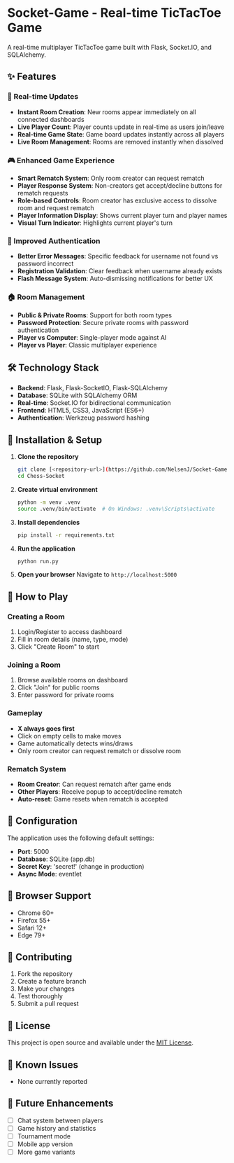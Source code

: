 # Socket-Game - Real-time TicTacToe Game

A real-time multiplayer TicTacToe game built with Flask, Socket.IO, and SQLAlchemy.

## ✨ Features

### 🚀 Real-time Updates
- **Instant Room Creation**: New rooms appear immediately on all connected dashboards
- **Live Player Count**: Player counts update in real-time as users join/leave
- **Real-time Game State**: Game board updates instantly across all players
- **Live Room Management**: Rooms are removed instantly when dissolved

### 🎮 Enhanced Game Experience
- **Smart Rematch System**: Only room creator can request rematch
- **Player Response System**: Non-creators get accept/decline buttons for rematch requests
- **Role-based Controls**: Room creator has exclusive access to dissolve room and request rematch
- **Player Information Display**: Shows current player turn and player names
- **Visual Turn Indicator**: Highlights current player's turn

### 🔐 Improved Authentication
- **Better Error Messages**: Specific feedback for username not found vs password incorrect
- **Registration Validation**: Clear feedback when username already exists
- **Flash Message System**: Auto-dismissing notifications for better UX

### 🏠 Room Management
- **Public & Private Rooms**: Support for both room types
- **Password Protection**: Secure private rooms with password authentication
- **Player vs Computer**: Single-player mode against AI
- **Player vs Player**: Classic multiplayer experience

## 🛠️ Technology Stack

- **Backend**: Flask, Flask-SocketIO, Flask-SQLAlchemy
- **Database**: SQLite with SQLAlchemy ORM
- **Real-time**: Socket.IO for bidirectional communication
- **Frontend**: HTML5, CSS3, JavaScript (ES6+)
- **Authentication**: Werkzeug password hashing

## 🚀 Installation & Setup

1. **Clone the repository**
   ```bash
   git clone [<repository-url>](https://github.com/NelsenJ/Socket-Game.git)
   cd Chess-Socket
   ```

2. **Create virtual environment**
   ```bash
   python -m venv .venv
   source .venv/bin/activate  # On Windows: .venv\Scripts\activate
   ```

3. **Install dependencies**
   ```bash
   pip install -r requirements.txt
   ```

4. **Run the application**
   ```bash
   python run.py
   ```

5. **Open your browser**
   Navigate to `http://localhost:5000`

## 🎯 How to Play

### Creating a Room
1. Login/Register to access dashboard
2. Fill in room details (name, type, mode)
3. Click "Create Room" to start

### Joining a Room
1. Browse available rooms on dashboard
2. Click "Join" for public rooms
3. Enter password for private rooms

### Gameplay
- **X always goes first**
- Click on empty cells to make moves
- Game automatically detects wins/draws
- Only room creator can request rematch or dissolve room

### Rematch System
- **Room Creator**: Can request rematch after game ends
- **Other Players**: Receive popup to accept/decline rematch
- **Auto-reset**: Game resets when rematch is accepted

## 🔧 Configuration

The application uses the following default settings:
- **Port**: 5000
- **Database**: SQLite (app.db)
- **Secret Key**: 'secret!' (change in production)
- **Async Mode**: eventlet

## 📱 Browser Support

- Chrome 60+
- Firefox 55+
- Safari 12+
- Edge 79+

## 🤝 Contributing

1. Fork the repository
2. Create a feature branch
3. Make your changes
4. Test thoroughly
5. Submit a pull request

## 📄 License

This project is open source and available under the [MIT License](LICENSE).

## 🐛 Known Issues

- None currently reported

## 🔮 Future Enhancements

- [ ] Chat system between players
- [ ] Game history and statistics
- [ ] Tournament mode
- [ ] Mobile app version
- [ ] More game variants
